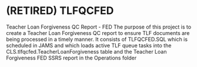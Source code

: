 # (RETIRED) TLFQCFED
Teacher Loan Forgiveness QC Report - FED
The purpose of this project is to create a  Teacher Loan Forgiveness QC report to ensure TLF documents are being processed in a timely manner.  It consists of TLFQCFED.SQL which is scheduled in JAMS and which loads active TLF queue tasks into the CLS.tlfqcfed.TeacherLoanForgiveness table and the Teacher Loan Forgiveness FED SSRS report in the Operations folder

